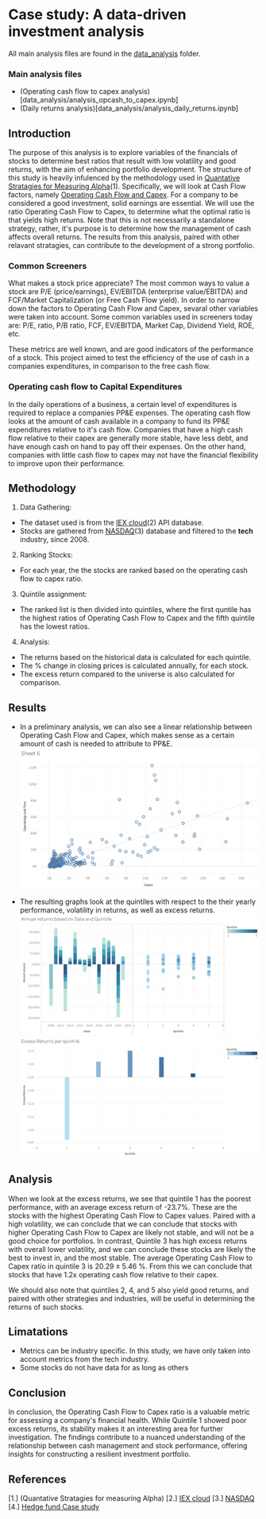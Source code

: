 # Case study: A data-driven investment analysis
All main analysis files are found in the [data_analysis](data_analysis) folder.
### Main analysis files
- (Operating cash flow to capex analysis)[data_analysis/analysis_opcash_to_capex.ipynb]
- (Daily returns analysis)[data_analysis/analysis_daily_returns.ipynb]

## Introduction
The purpose of this analysis is to explore variables of the financials of stocks to determine best ratios that result with low volatility and good returns, with the aim of enhancing portfolio development. The structure of this study is heavily infulenced by the methodology used in [Quantative Stratagies for Measuring Alpha](https://www.amazon.ca/Quantitative-Strategies-Achieving-Alpha-McGraw-Hill-ebook/dp/B001JKV93W/ref=tmm_kin_swatch_0?_encoding=UTF8&qid=&sr=)(1). Specifically, we will look at Cash Flow factors, namely <ins>Operating Cash Flow and Capex</ins>. For a company to be considered a good investment, solid earnings are essential. We will use the ratio Operating Cash Flow to Capex, to determine what the optimal ratio is that yields high returns. Note that this is not necessarily a standalone strategy, rather, it's purpose is to determine how the management of cash affects overall returns. The results from this analysis, paired with other relavant stratagies, can contribute to the development of a strong portfolio.

### Common Screeners

What makes a stock price appreciate? The most common ways to value a stock are P/E (price/earnings), EV/EBITDA (enterprise value/EBITDA) and FCF/Market Capitalization (or Free Cash Flow yield). In order to narrow down the factors to Operating Cash Flow and Capex, sevaral other variables were taken into account. Some common variables used in screeners today are: P/E, ratio, P/B ratio, FCF, EV/EBITDA, Market Cap, Dividend Yield, ROE, etc. 

These metrics are well known, and are good indicators of the performance of a stock. This project aimed to test the efficiency of the use of cash in a companies expenditures, in comparison to the free cash flow. 

### Operating cash flow to Capital Expenditures
In the daily operations of a business, a certain level of expenditures is required to replace a companies PP&E expenses. The operating cash flow looks at the amount of cash available in a company to fund its PP&E expenditures relative to it's cash flow. Companies that have a high cash flow relative to their capex are generally more stable, have less debt, and have enough cash on hand to pay off their expenses. On the other hand, companies with little cash flow to capex may not have the financial flexibility to improve upon their performance. 

## Methodology
1. Data Gathering:
- The dataset used is from the [IEX cloud](https://iexcloud.io/docs)(2) API database.
- Stocks are gathered from [NASDAQ](https://www.nasdaq.com/market-activity/stocks/screener)(3) database and filtered to the **tech** industry, since 2008.

2. Ranking Stocks:
- For each year, the the stocks are ranked based on the operating cash flow to capex ratio.

3. Quintile assignment:
- The ranked list is then divided into quintiles, where the first quntile has the highest ratios of Operating Cash Flow to Capex and the fifth quintile has the lowest ratios.

4. Analysis:
- The returns based on the historical data is calculated for each quintile. 
- The % change in closing prices is calculated annually, for each stock. 
- The excess return compared to the universe is also calculated for comparison.

## Results
- In a preliminary analysis, we can also see a linear relationship between Operating Cash Flow and Capex, which makes sense as a certain amount of cash is needed to attribute to PP&E.
![Operating_cash_flow_to_capex](images/opcash_to_capex.png)

- The resulting graphs look at the quintiles with respect to the their yearly performance, volatility in returns, as well as excess returns.
![Annual_returns_based_on_date_and_quintile](images/returns1.png)
![Excess_returns](images/excess_returns.png)

## Analysis
When we look at the excess returns, we see that quintile 1 has the poorest performance, with an average excess return of -23.7%. These are the stocks with the highest Operating Cash Flow to Capex values. Paired with a high volatility, we can conclude that we can conclude that stocks with higher Operating Cash Flow to Capex are likely not stable, and will not be a good choice for portfolios. In contrast, Quintile 3 has high excess returns with overall lower volatility, and we can conclude these stocks are likely the best to invest in, and the most stable. The average Operating Cash Flow to Capex ratio in quintile 3 is $20.29 \pm 5.46$ %. From this we can conclude that stocks that have 1.2x operating cash flow relative to their capex.

We should also note that quintiles 2, 4, and 5 also yield good returns, and paired with other strategies and industries, will be useful in determining the returns of such stocks.

## Limatations
- Metrics can be industry specific. In this study, we have only taken into account metrics from the tech industry.
- Some stocks do not have data for as long as others

## Conclusion
In conclusion, the Operating Cash Flow to Capex ratio is a valuable metric for assessing a company's financial health. While Quintile 1 showed poor excess returns, its stability makes it an interesting area for further investigation. The findings contribute to a nuanced understanding of the relationship between cash management and stock performance, offering insights for constructing a resilient investment portfolio.

## References
[1.] (Quantative Stratagies for measuring Alpha)
[2.] [IEX cloud](https://iexcloud.io/docs)
[3.] [NASDAQ](https://www.nasdaq.com/market-activity/stocks/screener)
[4.] [Hedge fund Case study](https://www.streetofwalls.com/finance-training-courses/hedge-fund-training/hedge-fund-case-study-1-page/)
